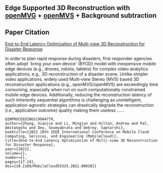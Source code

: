 ## Edge Supported 3D Reconstruction with [openMVG](https://github.com/openMVG/openMVG) + [openMVS](https://github.com/cdcseacave/openMVS) + Background subtraction

<!-- Reference -->
## Paper Citation
   [End-to-End Latency Optimization of Multi-view 3D Reconstruction for Disaster Response](https://ieeexplore.ieee.org/abstract/document/9904779)
   
In order to plan rapid response during disasters, first responder agencies often adopt `bring your own device' (BYOD) model with inexpensive mobile edge devices (e.g., drones, robots, tablets) for complex video analytics applications, e.g., 3D reconstruction of a disaster scene. Unlike simpler video applications, widely used Multi-view Stereo (MVS) based 3D reconstruction applications (e.g., openMVG/openMVS) are exceedingly time consuming, especially when run on such computationally constrained mobile edge devices. Additionally, reducing the reconstruction latency of such inherently sequential algorithms is challenging as unintelligent, application-agnostic strategies can drastically degrade the reconstruction (i.e., application outcome) quality making them useless ......
   ```
   @INPROCEEDINGS{9904779,
  author={Zhang, Xiaojie and Li, Mingjun and Hilton, Andrew and Pal, Amitangshu and Dey, Soumyabrata and Debroy, Saptarshi},
  booktitle={2022 10th IEEE International Conference on Mobile Cloud Computing, Services, and Engineering (MobileCloud)}, 
  title={End-to-End Latency Optimization of Multi-view 3D Reconstruction for Disaster Response}, 
  year={2022},
  volume={},
  number={},
  pages={17-24},
  doi={10.1109/MobileCloud55333.2022.00010}}
